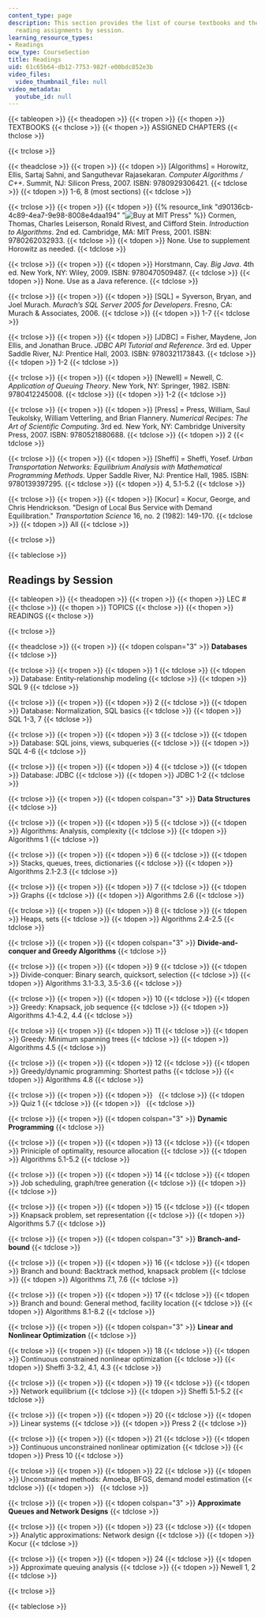 ```yaml
---
content_type: page
description: This section provides the list of course textbooks and the schedule of
  reading assignments by session.
learning_resource_types:
- Readings
ocw_type: CourseSection
title: Readings
uid: 61c65b64-db12-7753-982f-e00bdc852e3b
video_files:
  video_thumbnail_file: null
video_metadata:
  youtube_id: null
---
```


{{< tableopen >}}
{{< theadopen >}}
{{< tropen >}}
{{< thopen >}}
TEXTBOOKS
{{< thclose >}}
{{< thopen >}}
ASSIGNED CHAPTERS
{{< thclose >}}

{{< trclose >}}

{{< theadclose >}}
{{< tropen >}}
{{< tdopen >}}
\[Algorithms\] = Horowitz, Ellis, Sartaj Sahni, and Sanguthevar Rajasekaran. _Computer Algorithms / C++_. Summit, NJ: Silicon Press, 2007. ISBN: 9780929306421.
{{< tdclose >}}
{{< tdopen >}}
1-6, 8 (most sections)
{{< tdclose >}}

{{< trclose >}}
{{< tropen >}}
{{< tdopen >}}
{{% resource_link "d90136cb-4c89-4ea7-9e98-8008e4daa194" "![Buy at MIT Press](https://ocwcms.mit.edu/images/mp_logo.gif)" %}} Cormen, Thomas, Charles Leiserson, Ronald Rivest, and Clifford Stein. _Introduction to Algorithms_. 2nd ed. Cambridge, MA: MIT Press, 2001. ISBN: 9780262032933.
{{< tdclose >}}
{{< tdopen >}}
None. Use to supplement Horowitz as needed.
{{< tdclose >}}

{{< trclose >}}
{{< tropen >}}
{{< tdopen >}}
Horstmann, Cay. _Big Java_. 4th ed. New York, NY: Wiley, 2009. ISBN: 9780470509487.
{{< tdclose >}}
{{< tdopen >}}
None. Use as a Java reference.
{{< tdclose >}}

{{< trclose >}}
{{< tropen >}}
{{< tdopen >}}
\[SQL\] = Syverson, Bryan, and Joel Murach. _Murach’s SQL Server 2005 for Developers_. Fresno, CA: Murach & Associates, 2006.
{{< tdclose >}}
{{< tdopen >}}
1-7
{{< tdclose >}}

{{< trclose >}}
{{< tropen >}}
{{< tdopen >}}
\[JDBC\] = Fisher, Maydene, Jon Ellis, and Jonathan Bruce. _JDBC API Tutorial and Reference_. 3rd ed. Upper Saddle River, NJ: Prentice Hall, 2003. ISBN: 9780321173843.
{{< tdclose >}}
{{< tdopen >}}
1-2
{{< tdclose >}}

{{< trclose >}}
{{< tropen >}}
{{< tdopen >}}
\[Newell\] = Newell, C. _Application of Queuing Theory_. New York, NY: Springer, 1982. ISBN: 9780412245008.
{{< tdclose >}}
{{< tdopen >}}
1-2
{{< tdclose >}}

{{< trclose >}}
{{< tropen >}}
{{< tdopen >}}
\[Press\] = Press, William, Saul Teukolsky, William Vetterling, and Brian Flannery. _Numerical Recipes: The Art of Scientific Computing_. 3rd ed. New York, NY: Cambridge University Press, 2007. ISBN: 9780521880688.
{{< tdclose >}}
{{< tdopen >}}
2
{{< tdclose >}}

{{< trclose >}}
{{< tropen >}}
{{< tdopen >}}
\[Sheffi\] = Sheffi, Yosef. _Urban Transportation Networks: Equilibrium Analysis with Mathematical Programming Methods_. Upper Saddle River, NJ: Prentice Hall, 1985. ISBN: 9780139397295.
{{< tdclose >}}
{{< tdopen >}}
4, 5.1-5.2
{{< tdclose >}}

{{< trclose >}}
{{< tropen >}}
{{< tdopen >}}
\[Kocur\] = Kocur, George, and Chris Hendrickson. "Design of Local Bus Service with Demand Equilibration." _Transportation Science_ 16, no. 2 (1982): 149-170.
{{< tdclose >}}
{{< tdopen >}}
All
{{< tdclose >}}

{{< trclose >}}

{{< tableclose >}}

Readings by Session
-------------------

{{< tableopen >}}
{{< theadopen >}}
{{< tropen >}}
{{< thopen >}}
LEC #
{{< thclose >}}
{{< thopen >}}
TOPICS
{{< thclose >}}
{{< thopen >}}
READINGS
{{< thclose >}}

{{< trclose >}}

{{< theadclose >}}
{{< tropen >}}
{{< tdopen colspan="3" >}}
**Databases**
{{< tdclose >}}

{{< trclose >}}
{{< tropen >}}
{{< tdopen >}}
1
{{< tdclose >}}
{{< tdopen >}}
Database: Entity-relationship modeling
{{< tdclose >}}
{{< tdopen >}}
SQL 9
{{< tdclose >}}

{{< trclose >}}
{{< tropen >}}
{{< tdopen >}}
2
{{< tdclose >}}
{{< tdopen >}}
Database: Normalization, SQL basics
{{< tdclose >}}
{{< tdopen >}}
SQL 1-3, 7
{{< tdclose >}}

{{< trclose >}}
{{< tropen >}}
{{< tdopen >}}
3
{{< tdclose >}}
{{< tdopen >}}
Database: SQL joins, views, subqueries
{{< tdclose >}}
{{< tdopen >}}
SQL 4-6
{{< tdclose >}}

{{< trclose >}}
{{< tropen >}}
{{< tdopen >}}
4
{{< tdclose >}}
{{< tdopen >}}
Database: JDBC
{{< tdclose >}}
{{< tdopen >}}
JDBC 1-2
{{< tdclose >}}

{{< trclose >}}
{{< tropen >}}
{{< tdopen colspan="3" >}}
**Data Structures**
{{< tdclose >}}

{{< trclose >}}
{{< tropen >}}
{{< tdopen >}}
5
{{< tdclose >}}
{{< tdopen >}}
Algorithms: Analysis, complexity
{{< tdclose >}}
{{< tdopen >}}
Algorithms 1
{{< tdclose >}}

{{< trclose >}}
{{< tropen >}}
{{< tdopen >}}
6
{{< tdclose >}}
{{< tdopen >}}
Stacks, queues, trees, dictionaries
{{< tdclose >}}
{{< tdopen >}}
Algorithms 2.1-2.3
{{< tdclose >}}

{{< trclose >}}
{{< tropen >}}
{{< tdopen >}}
7
{{< tdclose >}}
{{< tdopen >}}
Graphs
{{< tdclose >}}
{{< tdopen >}}
Algorithms 2.6
{{< tdclose >}}

{{< trclose >}}
{{< tropen >}}
{{< tdopen >}}
8
{{< tdclose >}}
{{< tdopen >}}
Heaps, sets
{{< tdclose >}}
{{< tdopen >}}
Algorithms 2.4-2.5
{{< tdclose >}}

{{< trclose >}}
{{< tropen >}}
{{< tdopen colspan="3" >}}
**Divide-and-conquer and Greedy Algorithms**
{{< tdclose >}}

{{< trclose >}}
{{< tropen >}}
{{< tdopen >}}
9
{{< tdclose >}}
{{< tdopen >}}
Divide-conquer: Binary search, quicksort, selection
{{< tdclose >}}
{{< tdopen >}}
Algorithms 3.1-3.3, 3.5-3.6
{{< tdclose >}}

{{< trclose >}}
{{< tropen >}}
{{< tdopen >}}
10
{{< tdclose >}}
{{< tdopen >}}
Greedy: Knapsack, job sequence
{{< tdclose >}}
{{< tdopen >}}
Algorithms 4.1-4.2, 4.4
{{< tdclose >}}

{{< trclose >}}
{{< tropen >}}
{{< tdopen >}}
11
{{< tdclose >}}
{{< tdopen >}}
Greedy: Minimum spanning trees
{{< tdclose >}}
{{< tdopen >}}
Algorithms 4.5
{{< tdclose >}}

{{< trclose >}}
{{< tropen >}}
{{< tdopen >}}
12
{{< tdclose >}}
{{< tdopen >}}
Greedy/dynamic programming: Shortest paths
{{< tdclose >}}
{{< tdopen >}}
Algorithms 4.8
{{< tdclose >}}

{{< trclose >}}
{{< tropen >}}
{{< tdopen >}}
 
{{< tdclose >}}
{{< tdopen >}}
Quiz 1
{{< tdclose >}}
{{< tdopen >}}
 
{{< tdclose >}}

{{< trclose >}}
{{< tropen >}}
{{< tdopen colspan="3" >}}
**Dynamic Programming**
{{< tdclose >}}

{{< trclose >}}
{{< tropen >}}
{{< tdopen >}}
13
{{< tdclose >}}
{{< tdopen >}}
Priniciple of optimality, resource allocation
{{< tdclose >}}
{{< tdopen >}}
Algorithms 5.1-5.2
{{< tdclose >}}

{{< trclose >}}
{{< tropen >}}
{{< tdopen >}}
14
{{< tdclose >}}
{{< tdopen >}}
Job scheduling, graph/tree generation
{{< tdclose >}}
{{< tdopen >}}
 
{{< tdclose >}}

{{< trclose >}}
{{< tropen >}}
{{< tdopen >}}
15
{{< tdclose >}}
{{< tdopen >}}
Knapsack problem, set representation
{{< tdclose >}}
{{< tdopen >}}
Algorithms 5.7
{{< tdclose >}}

{{< trclose >}}
{{< tropen >}}
{{< tdopen colspan="3" >}}
**Branch-and-bound**
{{< tdclose >}}

{{< trclose >}}
{{< tropen >}}
{{< tdopen >}}
16
{{< tdclose >}}
{{< tdopen >}}
Branch and bound: Backtrack method, knapsack problem
{{< tdclose >}}
{{< tdopen >}}
Algorithms 7.1, 7.6
{{< tdclose >}}

{{< trclose >}}
{{< tropen >}}
{{< tdopen >}}
17
{{< tdclose >}}
{{< tdopen >}}
Branch and bound: General method, facility location
{{< tdclose >}}
{{< tdopen >}}
Algorithms 8.1-8.2
{{< tdclose >}}

{{< trclose >}}
{{< tropen >}}
{{< tdopen colspan="3" >}}
**Linear and Nonlinear Optimization**
{{< tdclose >}}

{{< trclose >}}
{{< tropen >}}
{{< tdopen >}}
18
{{< tdclose >}}
{{< tdopen >}}
Continuous constrained nonlinear optimization
{{< tdclose >}}
{{< tdopen >}}
Sheffi 3-3.2, 4.1, 4.3
{{< tdclose >}}

{{< trclose >}}
{{< tropen >}}
{{< tdopen >}}
19
{{< tdclose >}}
{{< tdopen >}}
Network equilibrium
{{< tdclose >}}
{{< tdopen >}}
Sheffi 5.1-5.2
{{< tdclose >}}

{{< trclose >}}
{{< tropen >}}
{{< tdopen >}}
20
{{< tdclose >}}
{{< tdopen >}}
Linear systems
{{< tdclose >}}
{{< tdopen >}}
Press 2
{{< tdclose >}}

{{< trclose >}}
{{< tropen >}}
{{< tdopen >}}
21
{{< tdclose >}}
{{< tdopen >}}
Continuous unconstrained nonlinear optimization
{{< tdclose >}}
{{< tdopen >}}
Press 10
{{< tdclose >}}

{{< trclose >}}
{{< tropen >}}
{{< tdopen >}}
22
{{< tdclose >}}
{{< tdopen >}}
Unconstrained methods: Amoeba, BFGS, demand model estimation
{{< tdclose >}}
{{< tdopen >}}
 
{{< tdclose >}}

{{< trclose >}}
{{< tropen >}}
{{< tdopen colspan="3" >}}
**Approximate Queues and Network Designs**
{{< tdclose >}}

{{< trclose >}}
{{< tropen >}}
{{< tdopen >}}
23
{{< tdclose >}}
{{< tdopen >}}
Analytic approximations: Network design
{{< tdclose >}}
{{< tdopen >}}
Kocur
{{< tdclose >}}

{{< trclose >}}
{{< tropen >}}
{{< tdopen >}}
24
{{< tdclose >}}
{{< tdopen >}}
Approximate queuing analysis
{{< tdclose >}}
{{< tdopen >}}
Newell 1, 2
{{< tdclose >}}

{{< trclose >}}

{{< tableclose >}}